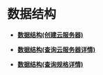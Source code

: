 # 数据结构<a name="ecs_05_0000"></a>

-   **[数据结构\(创建云服务器\)](数据结构(创建云服务器).md)**  

-   **[数据结构\(查询云服务器详情\)](数据结构(查询云服务器详情).md)**  

-   **[数据结构\(查询规格详情\)](数据结构(查询规格详情).md)**  


